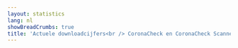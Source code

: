 ```yaml
---
layout: statistics
lang: nl
showBreadCrumbs: true
title: 'Actuele downloadcijfers<br /> CoronaCheck en CoronaCheck Scanner' 
---
```


